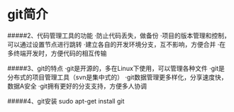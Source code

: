 # git简介
#####2、代码管理工具的功能
    ·防止代码丢失，做备份
    ·项目的版本管理和控制，可以通过设置节点进行跳转
    ·建立各自的开发环境分支，互不影响，方便合并
    ·在多终端开发时，方便代码的相互传输

#####3、git的特点
    ·git是开源的，多在Linux下使用，可以管理各种文件
    ·git是分布式的项目管理工具（svn是集中式的）
    ·git数据管理更多样化，分享速度快，数据A安全
    ·git拥有更好的分支支持，方便多人协调

#####4、git安装
    sudo apt-get install git

